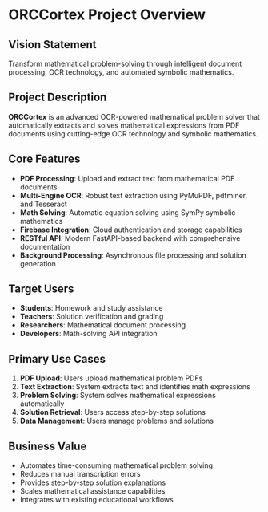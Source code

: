 # ORCCortex Project Overview

## Vision Statement

Transform mathematical problem-solving through intelligent document processing, OCR technology, and automated symbolic mathematics.

## Project Description

**ORCCortex** is an advanced OCR-powered mathematical problem solver that automatically extracts and solves mathematical expressions from PDF documents using cutting-edge OCR technology and symbolic mathematics.

## Core Features

- **PDF Processing**: Upload and extract text from mathematical PDF documents
- **Multi-Engine OCR**: Robust text extraction using PyMuPDF, pdfminer, and Tesseract
- **Math Solving**: Automatic equation solving using SymPy symbolic mathematics
- **Firebase Integration**: Cloud authentication and storage capabilities
- **RESTful API**: Modern FastAPI-based backend with comprehensive documentation
- **Background Processing**: Asynchronous file processing and solution generation

## Target Users

- **Students**: Homework and study assistance
- **Teachers**: Solution verification and grading
- **Researchers**: Mathematical document processing
- **Developers**: Math-solving API integration

## Primary Use Cases

1. **PDF Upload**: Users upload mathematical problem PDFs
2. **Text Extraction**: System extracts text and identifies math expressions
3. **Problem Solving**: System solves mathematical expressions automatically
4. **Solution Retrieval**: Users access step-by-step solutions
5. **Data Management**: Users manage problems and solutions

## Business Value

- Automates time-consuming mathematical problem solving
- Reduces manual transcription errors
- Provides step-by-step solution explanations
- Scales mathematical assistance capabilities
- Integrates with existing educational workflows
